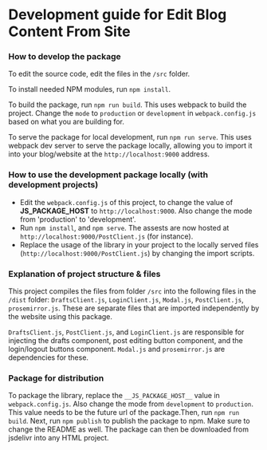 # Development guide for Edit Blog Content From Site

### How to develop the package

To edit the source code, edit the files in the `/src` folder.

To install needed NPM modules, run `npm install`.

To build the package, run `npm run build`. This uses webpack to build the project. Change the `mode` to `production` or `development` in `webpack.config.js` based on what you are building for.

To serve the package for local development, run `npm run serve`. This uses webpack dev server to serve the package locally, allowing you to import it into your blog/website at the `http://localhost:9000` address.

### How to use the development package locally (with development projects)

* Edit the `webpack.config.js` of this project, to change the value of **__JS_PACKAGE_HOST__** to `http://localhost:9000`. Also change the mode from 'production' to 'development'.
* Run `npm install`, and `npm serve`. The assests are now hosted at `http://localhost:9000/PostClient.js` (for instance).
* Replace the usage of the library in your project to the locally served files (`http://localhost:9000/PostClient.js`) by changing the import scripts.


### Explanation of project structure & files

This project compiles the files from folder `/src` into the following files in the `/dist` folder: `DraftsClient.js`, `LoginClient.js`, `Modal.js`, `PostClient.js`, `prosemirror.js`. These are separate files that are imported independently by the website using this package.

`DraftsClient.js`, `PostClient.js`, and `LoginClient.js` are responsible for injecting the drafts component, post editing button component, and the login/logout buttons component. `Modal.js` and `prosemirror.js` are dependencies for these.

### Package for distribution

To package the library, replace the `__JS_PACKAGE_HOST__` value in `webpack.config.js`. Also change the mode from `development` to `production`. This value needs to be the future url of the package.Then, run `npm run build`.  Next, run `npm publish` to publish the package to npm. Make sure to change the README as well. The package can then be downloaded from jsdelivr into any HTML project.